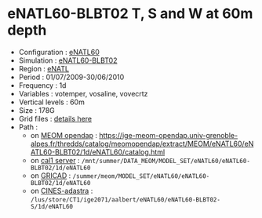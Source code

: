# eNATL60-BLBT02 T, S and W at 60m depth

 - Configuration : [eNATL60](../simulations/eNATL60.md)
 - Simulation : [eNATL60-BLBT02](../simulations/eNATL60-BLBT02.md)
 - Region : [eNATL](../regions/eNATL.md)
 - Period : 01/07/2009-30/06/2010
 - Frequency : 1d
 - Variables : votemper, vosaline, vovecrtz
 - Vertical levels : 60m
 - Size : 178G
 - Grid files : [details here](eNATL60-grid-files.md)
 - Path :
   - on [MEOM opendap](../platforms/opendap.md) : https://ige-meom-opendap.univ-grenoble-alpes.fr/thredds/catalog/meomopendap/extract/MEOM/eNATL60/eNATL60-BLBT02/1d/eNATL60/catalog.html
   - on [cal1 server](../platforms/cal1.md) : ```/mnt/summer/DATA_MEOM/MODEL_SET/eNATL60/eNATL60-BLBT02/1d/eNATL60```
   - on [GRICAD](../platforms/gricad.md) : ```/summer/meom/MODEL_SET/eNATL60/eNATL60-BLBT02/1d/eNATL60```
   - on [CINES-adastra](../platforms/adastra.md) : ```/lus/store/CT1/ige2071/aalbert/eNATL60/eNATL60-BLBT02-S/1d/eNATL60```
